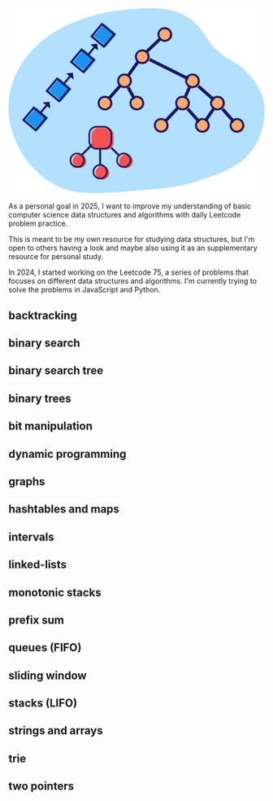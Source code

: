 ![data structure image](image.png)


As a personal goal in 2025, I want to improve my understanding of basic computer science data structures and algorithms with daily Leetcode problem practice. 

This is meant to be my own resource for studying data structures, but I'm open to others having a look and maybe also using it as an supplementary resource for personal study. 

In 2024, I started working on the Leetcode 75, a series of problems that focuses on different data structures and algorithms. I'm currently trying to solve the problems in JavaScript and Python. 


## backtracking 

## binary search

## binary search tree

## binary trees

## bit manipulation

## dynamic programming 

## graphs

## hashtables and maps

## intervals 

## linked-lists

## monotonic stacks

## prefix sum

## queues (FIFO)

## sliding window

## stacks (LIFO)

## strings and arrays

## trie

## two pointers
